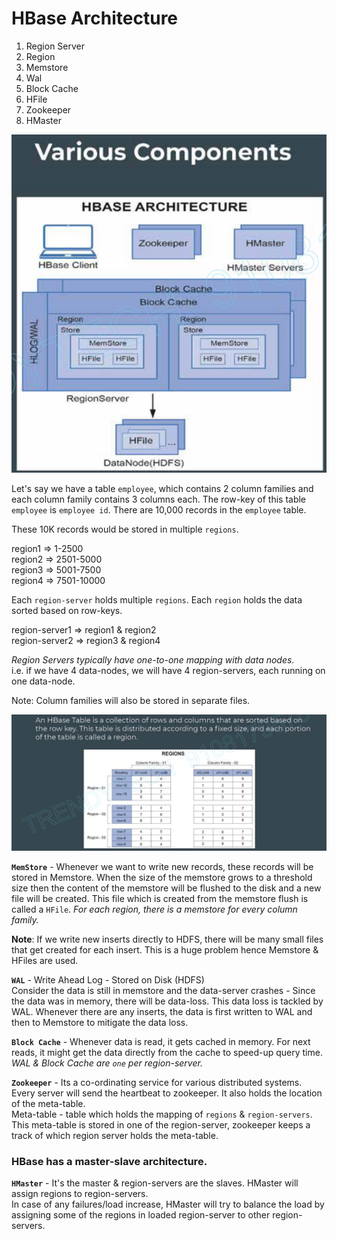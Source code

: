 # HBase Architecture

1. Region Server
2. Region
3. Memstore
4. Wal
5. Block Cache
6. HFile
7. Zookeeper
8. HMaster

![HBase Architecture](./Images/HBase_Architecture.png)

Let's say we have a table `employee`, which contains 2 column families and each column family contains 3 columns each. The row-key of this table `employee` is `employee id`.
There are 10,000 records in the `employee` table.

These 10K records would be stored in multiple `regions`. 

region1 => 1-2500 <br>
region2 => 2501-5000 <br>
region3 => 5001-7500 <br>
region4 => 7501-10000 <br>

Each `region-server` holds multiple `regions`. Each `region` holds the data sorted based on row-keys.

region-server1 => region1 & region2 <br>
region-server2 => region3 & region4

*Region Servers typically have one-to-one mapping with data nodes.* <br>
i.e. if we have 4 data-nodes, we will have 4 region-servers, each running on one data-node.

Note: Column families will also be stored in separate files. <br>

![](./Images/HBase%20Table.png)

**`MemStore`** - Whenever we want to write new records, these records will be stored in Memstore. When the size of the memstore grows to a threshold size then the content of the memstore will be flushed to the disk and a new file will be created. This file which is created from the memstore flush is called a `HFile`. *For each region, there is a memstore for every column family.*<br>

**Note**: If we write new inserts directly to HDFS, there will be many small files that get created for each insert. This is a huge problem hence Memstore & HFiles are used.

**`WAL`** - Write Ahead Log - Stored on Disk (HDFS)<br>
Consider the data is still in memstore and the data-server crashes - Since the data was in memory, there will be  data-loss. This data loss is tackled by WAL. Whenever there are any inserts, the data is first written to WAL and then to Memstore to mitigate the data loss.

**`Block Cache`** - Whenever data is read, it gets cached in memory. For next reads, it might get the data directly from the cache to speed-up query time. <br>
*WAL & Block Cache are `one` per region-server.*

**`Zookeeper`** - Its a co-ordinating service for various distributed systems. Every server will send the heartbeat to zookeeper. It also holds the location of the meta-table. <br>
Meta-table - table which holds the mapping of `regions` & `region-servers`. This meta-table is stored in one of the region-server, zookeeper keeps a track of which region server holds the meta-table.

### HBase has a master-slave architecture.
**`HMaster`** - It's the master & region-servers are the slaves. HMaster will assign regions to region-servers. <br>
In case of any failures/load increase, HMaster will try to balance the load by assigning some of the regions in loaded region-server to other region-servers.




